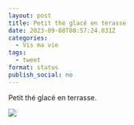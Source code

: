 ```yaml
---
layout: post
title: Petit thé glacé en terasse
date: 2023-09-08T08:57:24.031Z
categories:
  - Vis ma vie
tags:
  - tweet
format: status
publish_social: no
---
```

Petit thé glacé en terrasse.

![](https://chierchia.fr/contents/uploads/73d4ffce5e.jpg)